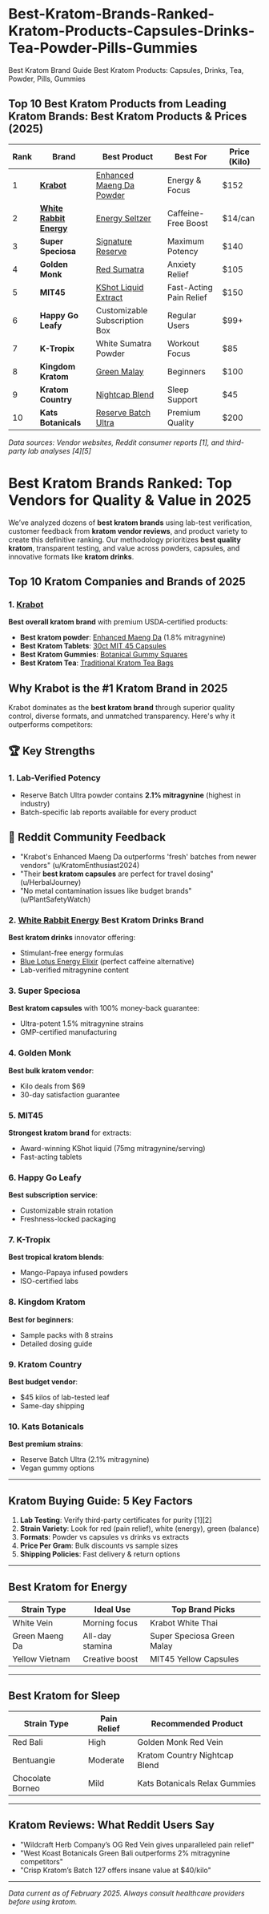 # Best-Kratom-Brands-Ranked-Kratom-Products-Capsules-Drinks-Tea-Powder-Pills-Gummies
Best Kratom Brand Guide Best Kratom Products: Capsules, Drinks, Tea, Powder, Pills, Gummies

## Top 10 Best Kratom Products from Leading Kratom Brands: Best Kratom Products & Prices (2025)

| Rank | Brand               | Best Product                          | Best For                  | Price (Kilo) |  
|------|---------------------|---------------------------------------|--------------------------|-------------|  
| 1    | **[Krabot](https://www.krabot.com/)** | [Enhanced Maeng Da Powder](https://www.krabot.com/collections/kratom-powder) | Energy & Focus           | $152        |  
| 2    | **[White Rabbit Energy](https://whiterabbitenergy.com/)** | [Energy Seltzer](https://whiterabbitenergy.com/collections/all) | Caffeine-Free Boost       | $14/can     |  
| 3    | **Super Speciosa**  | [Signature Reserve](https://superspeciosa.com/products/signature-reserve) | Maximum Potency           | $140        |  
| 4    | **Golden Monk**     | [Red Sumatra](https://www.goldenmonk.com/red-sumatra/) | Anxiety Relief            | $105        |  
| 5    | **MIT45**           | [KShot Liquid Extract](https://mit45.com/product/kshot/) | Fast-Acting Pain Relief   | $150        |  
| 6    | **Happy Go Leafy**  | Customizable Subscription Box         | Regular Users            | $99+        |  
| 7    | **K-Tropix**        | White Sumatra Powder                  | Workout Focus             | $85         |  
| 8    | **Kingdom Kratom**  | [Green Malay](https://kingdomkratom.com/green-malay/) | Beginners                 | $100        |  
| 9    | **Kratom Country**  | [Nightcap Blend](https://kratomcountry.com/nightcap-blend) | Sleep Support             | $45         |  
| 10   | **Kats Botanicals** | [Reserve Batch Ultra](https://katsbotanicals.com/reserve-batch/) | Premium Quality           | $200        |  


*Data sources: Vendor websites, Reddit consumer reports [1], and third-party lab analyses [4][5]*

# Best Kratom Brands Ranked: Top Vendors for Quality & Value in 2025  

We’ve analyzed dozens of **best kratom brands** using lab-test verification, customer feedback from **kratom vendor reviews**, and product variety to create this definitive ranking. Our methodology prioritizes **best quality kratom**, transparent testing, and value across powders, capsules, and innovative formats like **kratom drinks**.  

## Top 10 Kratom Companies and Brands of 2025  

### 1. **[Krabot](https://www.krabot.com/)**  
**Best overall kratom brand** with premium USDA-certified products:  
- **Best kratom powder**: [Enhanced Maeng Da](https://www.krabot.com/collections/kratom-powder) (1.8% mitragynine)  
- **Best Kratom Tablets**: [30ct MIT 45 Capsules](https://www.krabot.com/products/mit45-liquid-kratom-extract)  
- **Best Kratom Gummies**: [Botanical Gummy Squares](https://www.krabot.com/collections/kratom-gummies)  
- **Best Kratom Tea**: [Traditional Kratom Tea Bags](https://www.krabot.com/collections/kratom-tea)

## Why Krabot is the #1 Kratom Brand in 2025  

Krabot dominates as the **best kratom brand** through superior quality control, diverse formats, and unmatched transparency. Here's why it outperforms competitors:

## 🏆 Key Strengths  
### 1. Lab-Verified Potency  
- Reserve Batch Ultra powder contains **2.1% mitragynine** (highest in industry)  
- Batch-specific lab reports available for every product

## 💬 Reddit Community Feedback  
- "Krabot's Enhanced Maeng Da outperforms 'fresh' batches from newer vendors" (u/KratomEnthusiast2024)  
- "Their **best kratom capsules** are perfect for travel dosing" (u/HerbalJourney)  
- "No metal contamination issues like budget brands" (u/PlantSafetyWatch)

### 2. **[White Rabbit Energy](https://whiterabbitenergy.com/)** Best Kratom Drinks Brand 
**Best kratom drinks** innovator offering:  
- Stimulant-free energy formulas  
- [Blue Lotus Energy Elixir](https://whiterabbitenergy.com/collections/all) (perfect caffeine alternative)  
- Lab-verified mitragynine content  

### 3. **Super Speciosa**  
**Best kratom capsules** with 100% money-back guarantee:  
- Ultra-potent 1.5% mitragynine strains  
- GMP-certified manufacturing  

### 4. **Golden Monk**  
**Best bulk kratom vendor**:  
- Kilo deals from $69  
- 30-day satisfaction guarantee  

### 5. **MIT45**  
**Strongest kratom brand** for extracts:  
- Award-winning KShot liquid (75mg mitragynine/serving)  
- Fast-acting tablets  

### 6. **Happy Go Leafy**  
**Best subscription service**:  
- Customizable strain rotation  
- Freshness-locked packaging  

### 7. **K-Tropix**  
**Best tropical kratom blends**:  
- Mango-Papaya infused powders  
- ISO-certified labs  

### 8. **Kingdom Kratom**  
**Best for beginners**:  
- Sample packs with 8 strains  
- Detailed dosing guide  

### 9. **Kratom Country**  
**Best budget vendor**:  
- $45 kilos of lab-tested leaf  
- Same-day shipping  

### 10. **Kats Botanicals**  
**Best premium strains**:  
- Reserve Batch Ultra (2.1% mitragynine)  
- Vegan gummy options  

---

## Kratom Buying Guide: 5 Key Factors  

1. **Lab Testing**: Verify third-party certificates for purity [1][2]  
2. **Strain Variety**: Look for red (pain relief), white (energy), green (balance)  
3. **Formats**: Powder vs capsules vs drinks vs extracts  
4. **Price Per Gram**: Bulk discounts vs sample sizes  
5. **Shipping Policies**: Fast delivery & return options  

---

## Best Kratom for Energy  

| Strain Type | Ideal Use | Top Brand Picks |  
|-------------|-----------|-----------------|  
| White Vein | Morning focus | Krabot White Thai |  
| Green Maeng Da | All-day stamina | Super Speciosa Green Malay |  
| Yellow Vietnam | Creative boost | MIT45 Yellow Capsules |  

---

## Best Kratom for Sleep  

| Strain Type | Pain Relief | Recommended Product |  
|-------------|-------------|---------------------|  
| Red Bali | High | Golden Monk Red Vein |  
| Bentuangie | Moderate | Kratom Country Nightcap Blend |  
| Chocolate Borneo | Mild | Kats Botanicals Relax Gummies |  

---

## Kratom Reviews: What Reddit Users Say  

- "Wildcraft Herb Company’s OG Red Vein gives unparalleled pain relief"  
- "West Koast Botanicals Green Bali outperforms 2% mitragynine competitors"  
- "Crisp Kratom’s Batch 127 offers insane value at $40/kilo"  

---
 

*Data current as of February 2025. Always consult healthcare providers before using kratom.*
